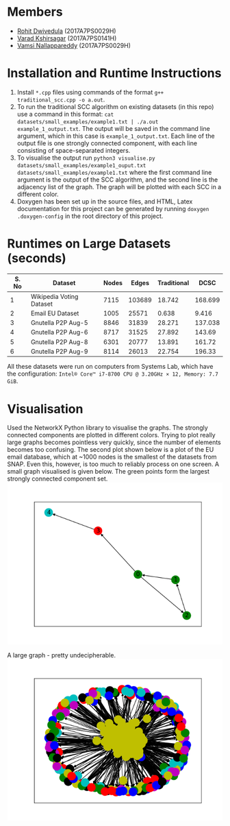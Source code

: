# Members

- [Rohit Dwivedula](https://github.com/rohitdwivedula/) (2017A7PS0029H)
- [Varad Kshirsagar](https://github.com/Varad2305/) (2017A7PS0141H)
- [Vamsi Nallappareddy](https://github.com/vam-sin/) (2017A7PS0029H)

# Installation and Runtime Instructions

1. Install `*.cpp` files using commands of the format `g++ traditional_scc.cpp -o a.out`.
2. To run the traditional SCC algorithm on existing datasets (in this repo) use a command in this format: `cat datasets/small_examples/example1.txt | ./a.out example_1_output.txt`. The output will be saved in the command line argument, which in this case is `example_1_output.txt`. Each line of the output file is one strongly connected component, with each line consisting of space-separated integers. 
3. To visualise the output run `python3 visualise.py datasets/small_examples/example1_ouput.txt datasets/small_examples/example1.txt` where the first command line argument is the output of the SCC algorithm, and the second line is the adjacency list of the graph. The graph will be plotted with each SCC in a different color. 
4. Doxygen has been set up in the source files, and HTML, Latex documentation for this project can be generated by running `doxygen .doxygen-config` in the root directory of this project. 

# Runtimes on Large Datasets (seconds)

| S. No | Dataset                  | Nodes   | Edges    | Traditional  |     DCSC     |
|-------|--------------------------|---------|----------|--------------|--------------|
| 1     | Wikipedia Voting Dataset | 7115    | 103689   | 18.742       | 168.699	  |
| 2     | Email EU Dataset         | 1005    |  25571   |  0.638       | 9.416		  |
| 3     | Gnutella P2P Aug-5       | 8846    |  31839   | 28.271       | 137.038	  |
| 4     | Gnutella P2P Aug-6       | 8717    |  31525   | 27.892       | 143.69		  |
| 5     | Gnutella P2P Aug-8       | 6301    |  20777   | 13.891       | 161.72		  |
| 6     | Gnutella P2P Aug-9       | 8114    |  26013   | 22.754       | 196.33		  |

All these datasets were run on computers from Systems Lab, which have the configuration: `Intel® Core™ i7-8700 CPU @ 3.20GHz × 12, Memory: 7.7 GiB`. 

# Visualisation

Used the NetworkX Python library to visualise the graphs. The strongly connected components are plotted in different colors. Trying to plot really large graphs becomes pointless very quickly, since the number of elements becomes too confusing. The second plot shown below is a plot of the EU email database, which at ~1000 nodes is the smallest of the datasets from SNAP. Even this, however, is too much to reliably process on one screen. A small graph visualised is given below. The green points form the largest strongly connected component set. 
![](images/small-visualisation.png)

A large graph - pretty undecipherable.
![](images/eu-email-database.png)
